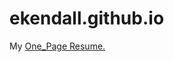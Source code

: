 # ekendall.github.io
My 
<a href="ekendall.github.io/One-Page_Resume/Elaine_Kendall-Resume-1pg.pdf" target="_blank">One_Page Resume.</a>
